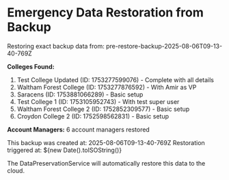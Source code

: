 # Emergency Data Restoration from Backup

Restoring exact backup data from: pre-restore-backup-2025-08-06T09-13-40-769Z

**Colleges Found:**
1. Test College Updated (ID: 1753277599076) - Complete with all details
2. Waltham Forest College (ID: 1753277876592) - With Amir as VP
3. Saracens (ID: 1753881066289) - Basic setup
4. Test College 1 (ID: 1753105952743) - With test super user
5. Waltham Forest College 2 (ID: 1752852309577) - Basic setup
6. Croydon College 2 (ID: 1752598562831) - Basic setup

**Account Managers:** 6 account managers restored

This backup was created at: 2025-08-06T09-13-40-769Z
Restoration triggered at: ${new Date().toISOString()}

The DataPreservationService will automatically restore this data to the cloud. 